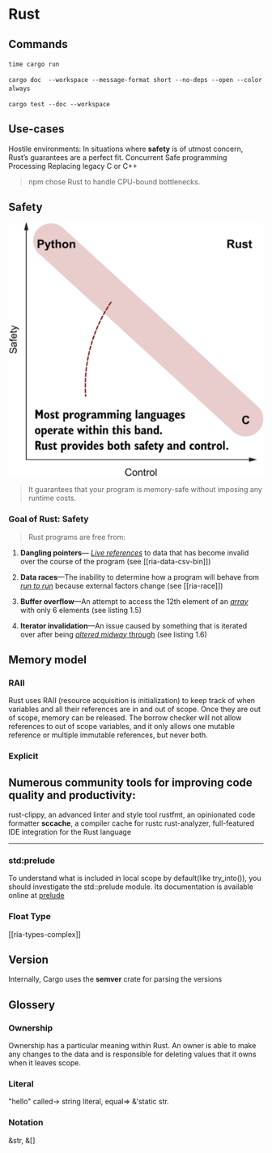 # Rust

## Commands

`time cargo run`

`cargo doc  --workspace --message-format short --no-deps --open --color always`

`cargo test --doc --workspace`

## Use-cases

Hostile environments: In situations where **safety** is of utmost concern, Rust’s guarantees are a perfect fit.
Concurrent
Safe programming
Processing
Replacing legacy C or C++
> npm chose Rust to handle CPU-bound bottlenecks.

## Safety

![safetay-control](./assets/images/Screenshot%20from%202022-12-14%2017-53-56.png)

> It guarantees that your program is memory-safe without imposing any runtime costs.

### Goal of Rust: Safety

> Rust programs are free from:

1. **Dangling pointers**— <u>_Live references_</u> to data that has become invalid over the course of the program (see [[ria-data-csv-bin]])

2. **Data races**—The inability to determine how a program will behave from <u>_run to run_</u> because external factors change (see [[ria-race]])

3. **Buffer overflow**—An attempt to access the 12th element of an <u>_array_</u> with only 6 elements (see listing 1.5)

4. **Iterator invalidation**—An issue caused by something that is iterated over after being <u>_altered midway_ through</u> (see listing 1.6)

## Memory model

### RAII

Rust uses RAII (resource acquisition is initialization) to keep track of when variables and all their references are in and out of scope. Once they are out of scope, memory can be released. The borrow checker will not allow references to out of scope variables, and it only allows one mutable reference or multiple immutable references, but never both.

### Explicit

## Numerous community tools for improving code quality and productivity:

rust-clippy, an advanced linter and style tool
rustfmt, an opinionated code formatter
**sccache**, a compiler cache for rustc
rust-analyzer, full-featured IDE integration for the Rust language

---

### std:prelude

To understand what is included in local scope by default(like try_into()), you should investigate the std::prelude module. Its documentation is available online at [prelude](https://doc.rust-lang.org/std/prelude/index.html)




### Float Type

[[ria-types-complex]]

## Version

Internally, Cargo uses the **semver** crate for parsing the versions



## Glossery

### Ownership
Ownership has a particular meaning within Rust. An owner is able to make any changes to the data and is responsible for deleting values that it owns when it leaves scope.

### Literal
"hello" called-> string literal, equal=> &'static str.

### Notation 
&str, &[]
